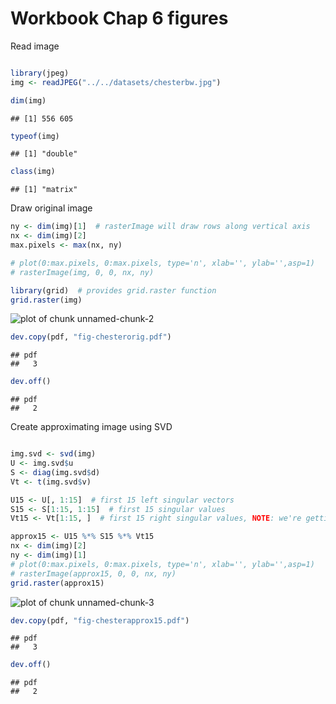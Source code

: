 Workbook Chap 6 figures
========================================================

Read image

```r

library(jpeg)
img <- readJPEG("../../datasets/chesterbw.jpg")

dim(img)
```

```
## [1] 556 605
```

```r
typeof(img)
```

```
## [1] "double"
```

```r
class(img)
```

```
## [1] "matrix"
```


Draw original image

```r
ny <- dim(img)[1]  # rasterImage will draw rows along vertical axis
nx <- dim(img)[2]
max.pixels <- max(nx, ny)

# plot(0:max.pixels, 0:max.pixels, type='n', xlab='', ylab='',asp=1)
# rasterImage(img, 0, 0, nx, ny)

library(grid)  # provides grid.raster function
grid.raster(img)
```

![plot of chunk unnamed-chunk-2](figure/unnamed-chunk-2.png) 

```r
dev.copy(pdf, "fig-chesterorig.pdf")
```

```
## pdf 
##   3
```

```r
dev.off()
```

```
## pdf 
##   2
```


Create approximating image using SVD

```r

img.svd <- svd(img)
U <- img.svd$u
S <- diag(img.svd$d)
Vt <- t(img.svd$v)

U15 <- U[, 1:15]  # first 15 left singular vectors
S15 <- S[1:15, 1:15]  # first 15 singular values
Vt15 <- Vt[1:15, ]  # first 15 right singular values, NOTE: we're getting rows rather than columns here

approx15 <- U15 %*% S15 %*% Vt15
nx <- dim(img)[2]
ny <- dim(img)[1]
# plot(0:max.pixels, 0:max.pixels, type='n', xlab='', ylab='',asp=1)
# rasterImage(approx15, 0, 0, nx, ny)
grid.raster(approx15)
```

![plot of chunk unnamed-chunk-3](figure/unnamed-chunk-3.png) 

```r
dev.copy(pdf, "fig-chesterapprox15.pdf")
```

```
## pdf 
##   3
```

```r
dev.off()
```

```
## pdf 
##   2
```

